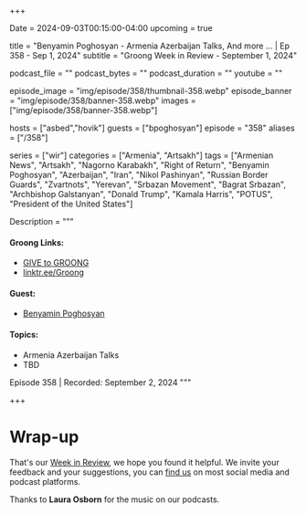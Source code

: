 +++

Date = 2024-09-03T00:15:00-04:00
upcoming = true

title = "Benyamin Poghosyan - Armenia Azerbaijan Talks, And more … | Ep 358 - Sep 1, 2024"
subtitle = "Groong Week in Review - September 1, 2024"

podcast_file = ""
podcast_bytes = ""
podcast_duration = ""
youtube = ""

episode_image = "img/episode/358/thumbnail-358.webp"
episode_banner = "img/episode/358/banner-358.webp"
images = ["img/episode/358/banner-358.webp"]

hosts = ["asbed","hovik"]
guests = ["bpoghosyan"]
episode = "358"
aliases = ["/358"]

series = ["wir"]
categories = ["Armenia", "Artsakh"]
tags = ["Armenian News", "Artsakh", "Nagorno Karabakh", "Right of Return", "Benyamin Poghosyan", "Azerbaijan", "Iran", "Nikol Pashinyan", "Russian Border Guards", "Zvartnots", "Yerevan", "Srbazan Movement", "Bagrat Srbazan", "Archbishop Galstanyan", "Donald Trump", "Kamala Harris", "POTUS", "President of the United States"]

Description = """

#### Groong Links:
* [GIVE to GROONG](https://podcasts.groong.org/donate)
* [linktr.ee/Groong](https://linktr.ee/groong)

#### Guest:
* [Benyamin Poghosyan](/guest/bpoghosyan)

#### Topics:
* Armenia Azerbaijan Talks
* TBD

Episode 358 | Recorded: September 2, 2024
"""

+++




# Wrap-up

That's our [Week in Review](https://podcasts.groong.org/), we hope you found it helpful. We invite your feedback and your suggestions, you can [find us](https://linktr.ee/groong) on most social media and podcast platforms.

Thanks to __Laura Osborn__ for the music on our podcasts.

